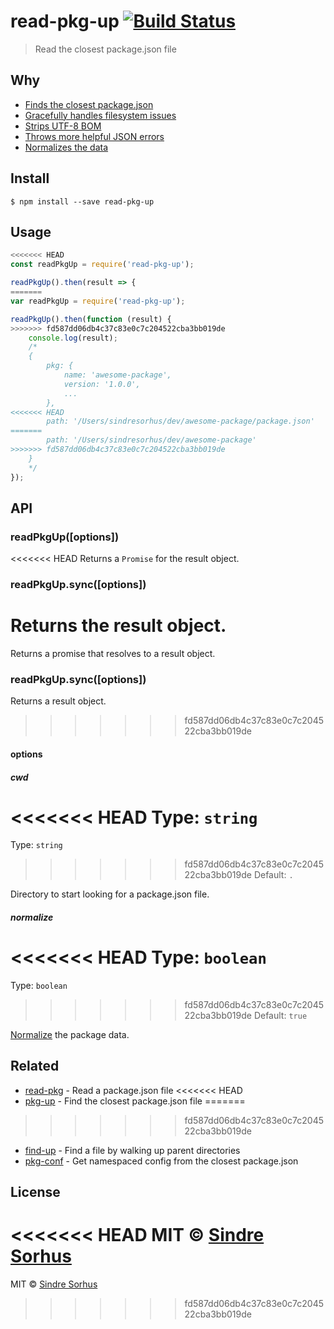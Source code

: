 # read-pkg-up [![Build Status](https://travis-ci.org/sindresorhus/read-pkg-up.svg?branch=master)](https://travis-ci.org/sindresorhus/read-pkg-up)

> Read the closest package.json file


## Why

- [Finds the closest package.json](https://github.com/sindresorhus/find-up)
- [Gracefully handles filesystem issues](https://github.com/isaacs/node-graceful-fs)
- [Strips UTF-8 BOM](https://github.com/sindresorhus/strip-bom)
- [Throws more helpful JSON errors](https://github.com/sindresorhus/parse-json)
- [Normalizes the data](https://github.com/npm/normalize-package-data#what-normalization-currently-entails)


## Install

```
$ npm install --save read-pkg-up
```


## Usage

```js
<<<<<<< HEAD
const readPkgUp = require('read-pkg-up');

readPkgUp().then(result => {
=======
var readPkgUp = require('read-pkg-up');

readPkgUp().then(function (result) {
>>>>>>> fd587dd06db4c37c83e0c7c204522cba3bb019de
	console.log(result);
	/*
	{
		pkg: {
			name: 'awesome-package',
			version: '1.0.0',
			...
		},
<<<<<<< HEAD
		path: '/Users/sindresorhus/dev/awesome-package/package.json'
=======
		path: '/Users/sindresorhus/dev/awesome-package'
>>>>>>> fd587dd06db4c37c83e0c7c204522cba3bb019de
	}
	*/
});
```


## API

### readPkgUp([options])

<<<<<<< HEAD
Returns a `Promise` for the result object.

### readPkgUp.sync([options])

Returns the result object.
=======
Returns a promise that resolves to a result object.

### readPkgUp.sync([options])

Returns a result object.
>>>>>>> fd587dd06db4c37c83e0c7c204522cba3bb019de

#### options

##### cwd

<<<<<<< HEAD
Type: `string`<br>
=======
Type: `string`  
>>>>>>> fd587dd06db4c37c83e0c7c204522cba3bb019de
Default: `.`

Directory to start looking for a package.json file.

##### normalize

<<<<<<< HEAD
Type: `boolean`<br>
=======
Type: `boolean`  
>>>>>>> fd587dd06db4c37c83e0c7c204522cba3bb019de
Default: `true`

[Normalize](https://github.com/npm/normalize-package-data#what-normalization-currently-entails) the package data.


## Related

- [read-pkg](https://github.com/sindresorhus/read-pkg) - Read a package.json file
<<<<<<< HEAD
- [pkg-up](https://github.com/sindresorhus/pkg-up) - Find the closest package.json file
=======
>>>>>>> fd587dd06db4c37c83e0c7c204522cba3bb019de
- [find-up](https://github.com/sindresorhus/find-up) - Find a file by walking up parent directories
- [pkg-conf](https://github.com/sindresorhus/pkg-conf) - Get namespaced config from the closest package.json


## License

<<<<<<< HEAD
MIT © [Sindre Sorhus](https://sindresorhus.com)
=======
MIT © [Sindre Sorhus](http://sindresorhus.com)
>>>>>>> fd587dd06db4c37c83e0c7c204522cba3bb019de
